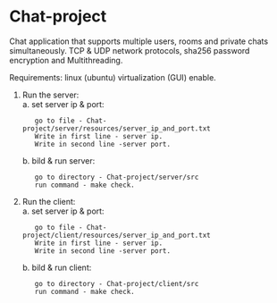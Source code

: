 # Chat-project
Chat application that supports multiple users, rooms and private chats simultaneously.  TCP &amp; UDP network protocols, sha256 password encryption and Multithreading.

Requirements: linux (ubuntu) virtualization (GUI) enable.
  
1. Run the server:   
    a. set server ip & port:

          go to file - Chat-project/server/resources/server_ip_and_port.txt 
          Write in first line - server ip.
          Write in second line -server port.   
    b. bild & run server:

          go to directory - Chat-project/server/src
          run command - make check.
         
2. Run the client:   
    a. set server ip & port: 

          go to file - Chat-project/client/resources/server_ip_and_port.txt 
          Write in first line - server ip.
          Write in second line -server port. 

    b. bild & run client:
    
          go to directory - Chat-project/client/src
          run command - make check.
